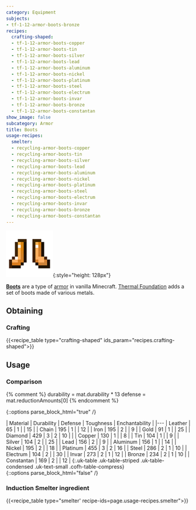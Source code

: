 ```yaml
---
category: Equipment
subjects:
- tf-1-12-armor-boots-bronze
recipes:
  crafting-shaped:
  - tf-1-12-armor-boots-copper
  - tf-1-12-armor-boots-tin
  - tf-1-12-armor-boots-silver
  - tf-1-12-armor-boots-lead
  - tf-1-12-armor-boots-aluminum
  - tf-1-12-armor-boots-nickel
  - tf-1-12-armor-boots-platinum
  - tf-1-12-armor-boots-steel
  - tf-1-12-armor-boots-electrum
  - tf-1-12-armor-boots-invar
  - tf-1-12-armor-boots-bronze
  - tf-1-12-armor-boots-constantan
show_image: false
subcategory: Armor
title: Boots
usage-recipes:
  smelter:
  - recycling-armor-boots-copper
  - recycling-armor-boots-tin
  - recycling-armor-boots-silver
  - recycling-armor-boots-lead
  - recycling-armor-boots-aluminum
  - recycling-armor-boots-nickel
  - recycling-armor-boots-platinum
  - recycling-armor-boots-steel
  - recycling-armor-boots-electrum
  - recycling-armor-boots-invar
  - recycling-armor-boots-bronze
  - recycling-armor-boots-constantan
---
```


![Boots](/assets/images/docs/1.12/thermal-foundation/boots.gif){:style="height: 128px"}


**[Boots](https://minecraft.gamepedia.com/Boots)** are a type of
[armor](https://minecraft.gamepedia.com/Armor) in vanilla Minecraft. [Thermal
Foundation](../) adds a set of boots made of various
metals.


Obtaining
---------

### Crafting
{{<recipe_table type="crafting-shaped" ids_param="recipes.crafting-shaped">}}


Usage
-----

### Comparison
{% comment %}
durability = mat.durability * 13
defense = mat.reductionAmounts[0]
{% endcomment %}

{::options parse_block_html="true" /}
<div class="uk-overflow-container">
| Material | Durability | Defense | Toughness | Enchantability |
|---
| Leather | 65 | 1 | | 15 |
| Chain | 195 | 1 | | 12 |
| Iron | 195 | 2 | | 9 |
| Gold | 91 | 1 | | 25 |
| Diamond | 429 | 3 | 2 | 10 |
|
| Copper | 130 | 1 | | 8 |
| Tin | 104 | 1 | | 9 |
| Silver | 104 | 2 | | 25 |
| Lead | 156 | 2 | | 9 |
| Aluminum | 156 | 1 | | 14 |
| Nickel | 195 | 2 | | 18 |
| Platinum | 455 | 3 | 2 | 16 |
| Steel | 286 | 2 | 1 | 10 |
| Electrum | 104 | 2 | | 30 |
| Invar | 273 | 2 | 1 | 12 |
| Bronze | 234 | 2 | 1 | 10 |
| Constantan | 169 | 2 | | 12 |
{:.uk-table .uk-table-striped .uk-table-condensed .uk-text-small .cofh-table-compress}
</div>
{::options parse_block_html="false" /}

### Induction Smelter ingredient
{{<recipe_table type="smelter' recipe-ids=page.usage-recipes.smelter">}}
